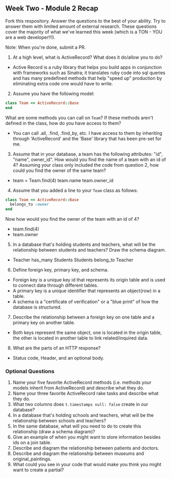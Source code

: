 ## Week Two - Module 2 Recap

Fork this respository. Answer the questions to the best of your ability. Try to answer them with limited amount of external research. These questions cover the majority of what we've learned this week (which is a TON - YOU are a web developer!!!). 

Note: When you're done, submit a PR.

1. At a high level, what is ActiveRecord? What does it do/allow you to do?
  - Active Record is a ruby library that helps you build apps in conjunction with frameworks such as Sinatra; it translates ruby code into sql queries and has many predefined methods that help "speed up" production by eliminating extra code one would have to write.

2. Assume you have the following model:
  

```ruby
class Team << ActiveRecord::Base
end
```

What are some methods you can call on `Team`? If these methods aren't defined in the class, how do you have access to them?
- You can call .all, .find, .find_by, etc. I have access to them by inheriting through 'ActiveRecord' and the 'Base' library that has been pre-set for me.

3. Assume that in your database, a team has the following attributes: "id", "name", owner_id". How would you find the name of a team with an id of 4? Assuming your class only included the code from question 2, how could you find the owner of the same team?

 - team = Team.find(4)
   team.name
   team.owner_id



4. Assume that you added a line to your `Team` class as follows:

```ruby
class Team << ActiveRecord::Base
  belongs_to :owner
end
```

Now how would you find the owner of the team with an id of 4?
- team.find(4)
- team.owner

5. In a database that's holding students and teachers, what will be the relationship between students and teachers? Draw the schema diagram.
- Teacher has_many Students
  Students belong_to Teacher 

6. Define foreign key, primary key, and schema.
- Foreign key is a unique key id that represents its origin table and is used to connect data through different tables. 
- A primary key is a unique identifier that represents an object(row) in a table.
- A schema is  a "certificate of verification" or a "blue print" of how the database is structured.

7. Describe the relationship between a foreign key on one table and a primary key on another table.
- Both keys represent the same object, one is located in the origin table, the other is located in another table to link related/inquired data.

8. What are the parts of an HTTP response?
-  Status code, Header, and an optional body.


### Optional Questions

1. Name your five favorite ActiveRecord methods (i.e. methods your models inherit from ActiveRecord) and describe what they do.
2. Name your three favorite ActiveRecord rake tasks and describe what they do.
3. What two columns does `t.timestamps null: false` create in our database?
4. In a database that's holding schools and teachers, what will be the relationship between schools and teachers?
5. In the same database, what will you need to do to create this relationship (draw a schema diagram)?
6. Give an example of when you might want to store information besides ids on a join table.
7. Describe and diagram the relationship between patients and doctors.
8. Describe and diagram the relationship between museums and original_paintings.
9. What could you see in your code that would make you think you might want to create a partial?
